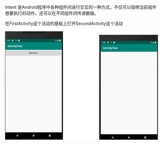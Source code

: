 Intent 是Android程序中各种组件间进行交互的一种方式，不仅可以指明当前组件想要执行的动作，还可以在不同组件间传递数据。

在FirstActivity这个活动的基础上打开SecondActivity这个活动

![image-20201117000744883](实验报告.assets/image-20201117000744883.png)